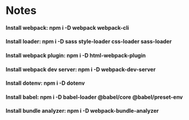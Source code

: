 # Notes

#### Install webpack: npm i -D webpack webpack-cli
#### Install loader: npm i -D sass style-loader css-loader sass-loader
#### Install webpack plugin: npm i -D html-webpack-plugin
#### Install webpack dev server: npm i -D webpack-dev-server
#### Install dotenv: npm i -D dotenv
#### Install babel: npm i -D babel-loader @babel/core @babel/preset-env
#### Install bundle analyzer: npm i -D webpack-bundle-analyzer
